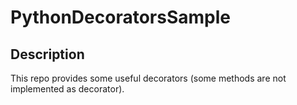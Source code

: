 # PythonDecoratorsSample

## Description
This repo provides some useful decorators (some methods are not implemented as decorator).
